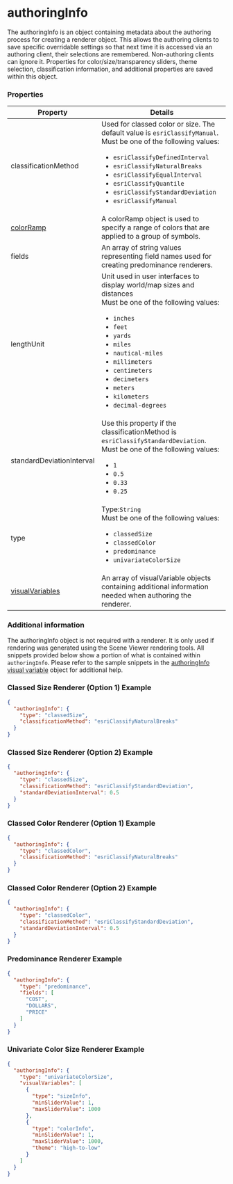 # authoringInfo

The authoringInfo is an object containing metadata about the authoring process for creating a renderer object. This allows the authoring clients to save specific overridable settings so that next time it is accessed via an authoring client, their selections are remembered. Non-authoring clients can ignore it. Properties for color/size/transparency sliders, theme selection, classification information, and additional properties are saved within this object.

### Properties

| Property | Details
| --- | ---
| classificationMethod | Used for classed color or size. The default value is `esriClassifyManual`.<br>Must be one of the following values:<ul><li>`esriClassifyDefinedInterval`</li><li>`esriClassifyNaturalBreaks`</li><li>`esriClassifyEqualInterval`</li><li>`esriClassifyQuantile`</li><li>`esriClassifyStandardDeviation`</li><li>`esriClassifyManual`</li></ul>
| [colorRamp](colorRamp.md) | A colorRamp object is used to specify a range of colors that are applied to a group of symbols.
| fields | An array of string values representing field names used for creating predominance renderers.
| lengthUnit | Unit used in user interfaces to display world/map sizes and distances<br>Must be one of the following values:<ul><li>`inches`</li><li>`feet`</li><li>`yards`</li><li>`miles`</li><li>`nautical-miles`</li><li>`millimeters`</li><li>`centimeters`</li><li>`decimeters`</li><li>`meters`</li><li>`kilometers`</li><li>`decimal-degrees`</li></ul>
| standardDeviationInterval | Use this property if the classificationMethod is `esriClassifyStandardDeviation`.<br>Must be one of the following values:<ul><li>`1`</li><li>`0.5`</li><li>`0.33`</li><li>`0.25`</li></ul>
| type | Type:`String`<br>Must be one of the following values:<ul><li>`classedSize`</li><li>`classedColor`</li><li>`predominance`</li><li>`univariateColorSize`</li></ul>
| [visualVariables](authoringInfo_visualVariable.md) | An array of visualVariable objects containing additional information needed when authoring the renderer.


### Additional information

The authoringInfo object is not required with a renderer. It is only used if rendering was generated using the Scene Viewer rendering tools. All snippets provided below show a portion of what is contained within `authoringInfo`. Please refer to the sample snippets in the [authoringInfo visual variable](authoringInfo_visualVariable.md) object for additional help.

### Classed Size Renderer (Option 1) Example

```json
{
  "authoringInfo": {
    "type": "classedSize",
    "classificationMethod": "esriClassifyNaturalBreaks"
  }
}
```
### Classed Size Renderer (Option 2) Example

```json
{
  "authoringInfo": {
    "type": "classedSize",
    "classificationMethod": "esriClassifyStandardDeviation",
    "standardDeviationInterval": 0.5
  }
}
```
### Classed Color Renderer (Option 1) Example

```json
{
  "authoringInfo": {
    "type": "classedColor",
    "classificationMethod": "esriClassifyNaturalBreaks"
  }
}
```
### Classed Color Renderer (Option 2) Example

```json
{
  "authoringInfo": {
    "type": "classedColor",
    "classificationMethod": "esriClassifyStandardDeviation",
    "standardDeviationInterval": 0.5
  }
}
```
### Predominance Renderer Example

```json
{
  "authoringInfo": {
    "type": "predominance",
    "fields": [
      "COST",
      "DOLLARS",
      "PRICE"
    ]
  }
}
```
### Univariate Color Size Renderer Example

```json
{
  "authoringInfo": {
    "type": "univariateColorSize",
    "visualVariables": [
      {
        "type": "sizeInfo",
        "minSliderValue": 1,
        "maxSliderValue": 1000
      },
      {
        "type": "colorInfo",
        "minSliderValue": 1,
        "maxSliderValue": 1000,
        "theme": "high-to-low"
      }
    ]
  }
}
```

